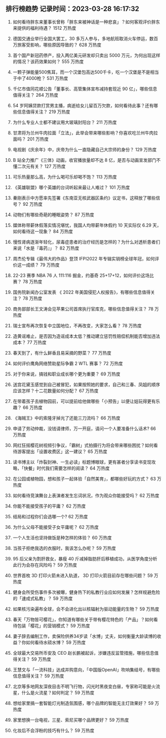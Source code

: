 
## 排行榜趋势 记录时间：2023-03-28 16:17:32
  
  1. 如何看待胖东来董事长曾称「胖东来被神话是一种悲哀」？如何客观评价胖东来提供的福利待遇？ 1512 万热度
    
  2. 德国交通业举行全国大罢工，30 多万人参与，多地航班取消火车停运，数百万旅客受影响，哪些原因导致的？ 628 万热度
    
  3. 首个国产新冠药停产，投入两亿美元研发却只卖出 5000 万元，为何出现这样的情况？该药效果如何？ 555 万热度
    
  4. 一颗子弹能量500焦耳，而一个汉堡包高达500千卡，吃一个汉堡是不是相当于中了4000枪？ 531 万热度
    
  5. 千亿市值同花顺公告「董事长、高管集体宣布减持套现近 90 亿」，哪些信息值得关注？ 264 万热度
    
  6. 54 岁阿姨贷款打赏男主播，病逝给女儿留百万欠款，如何看待此事？还有哪些信息值得关注？ 219 万热度
    
  7. 为什么专业人士都不建议用大玻璃封阳台？ 211 万热度
    
  8. 甘肃将为兰州牛肉拉面「立法」，此举会带来哪些影响？你喜欢吃兰州牛肉拉面吗？ 201 万热度
    
  9. 电视剧《庆余年》中，庆帝为什么一直隐藏自己大宗师的身份？ 129 万热度
    
  10. B 站全力推广《三体》动画，收官播放量却不达 8 亿，是否与动画宣发部门不懂二次元有关？ 127 万热度
    
  11. 可乐热量那么高，为什么喝可乐却喝不饱？ 113 万热度
    
  12. 《英雄联盟》哪个英雄的台词听起来最让人难过？ 101 万热度
    
  13. 秦刚表示中方愿率先签署《东南亚无核武器区条约》议定书，这释放了哪些信号？ 92 万热度
    
  14. 动物们有哪些奇葩的睡眠姿势？ 87 万热度
    
  15. 媒体称带薪休假落实情况堪忧，我国人均带薪年休假约 10 天实际仅 6.29 天，如何看待这一现象？ 84 万热度
    
  16. 慢性肾病逐渐年轻化，尿毒症患者的治疗经历是怎样的？为什么对透析患者们来说「水是『毒药』」？ 82 万热度
    
  17. 周杰伦专辑《最伟大的作品》登顶 IFPI2022 年专辑实销榜全球年冠，如何评价这一成绩？ 79 万热度
    
  18. 22-23 赛季 NBA 76 人 111:116 掘金，约基奇 25+17+12，如何评价这场比赛？ 78 万热度
    
  19. 国务院新闻办公室发表 《 2022 年美国侵犯人权报告》，有哪些信息值得关注？ 78 万热度
    
  20. 商务部部长王文涛会见苹果公司首席执行官库克，哪些信息值得关注？ 78 万热度
    
  21. 瑞士宣布再次恢复中立国地位，不再改变，大家怎么看？ 78 万热度
    
  22. 造黄谣难止，是否因为造谣成本太低？推动建立惩罚性赔偿机制能否增加违法成本？ 77 万热度
    
  23. 春天到了，有什么鲜香且易采摘的野菜？ 77 万热度
    
  24. 如何评价鹰角网络赞助星际争霸 2 WTL 赛事？ 72 万热度
    
  25. 对于你来说，搞钱和职业成长哪个更为重要？ 69 万热度
    
  26. 送宫花黛玉感觉到自己被冒犯，如果按照她的要求，自己和三春、凤姐的顺序应该怎样？十二花数量如何分配？ 67 万热度
    
  27. 在带着孩子去植物园前，可以提前给他做哪些「小预告」以便让娃玩得更有乐趣？ 66 万热度
    
  28. 《海贼王》中的索隆牙掉光了还能三刀流吗？ 66 万热度
    
  29. 申请了劳动仲裁，没钱请律师，万一开庭，请问一个人要准备什么话术? 66 万热度
    
  30. 网红狂摇樱花树视频引争议，「霸树」式拍摄行为将会带来哪些困扰？如何看待游客提出「设置收费区」这一建议？ 65 万热度
    
  31. 读书博主以「炸裂封神、一生必读」标题博眼球，更有甚者分享读书变现攻略，「快餐」时代我们需要怎样的阅读？ 64 万热度
    
  32. 在公园或植物园，想和孩子一起体验「自然美育」，都哪些好玩的方式？ 63 万热度
    
  33. 如何看待竞演舞台上表演者发生忘词状况，作为观众你能接受吗？ 62 万热度
    
  34. 你能不能接受孩子的平庸？ 62 万热度
    
  35. 结局和过程你们会选哪一个? 62 万热度
    
  36. 为什么父母不能接受子女平庸呢？ 62 万热度
    
  37. 一个人生活也坚持做饭是种怎样的体验？ 60 万热度
    
  38. 当孩子拒绝我选的衣服时，我该怎么办呢？ 59 万热度
    
  39. 95 后父亲为割肝救女，暴瘦 40 斤减掉脂肪肝后移植成功，从医学角度分析此行为会存在风险吗？ 59 万热度
    
  40. 世界首枚 3D 打印火箭未进入轨道， 3D 打印火箭目前存在哪些问题？ 59 万热度
    
  41. 健身会所受伤事件多次被曝，健身热下的私教行业应如何发展？怎样规避危险的「速成式私教」？ 59 万热度
    
  42. 如果核污染遍布全球，会不会进化出以核辐射为驱动能量的生物？ 59 万热度
    
  43. 春天「万物皆可樱花」，你知道有哪些关于带有樱花特色的「产品」？如何看待包装「樱花」的营销模式？ 59 万热度
    
  44. 妻子辞去编制工作，卖保险供养34岁读「水博」丈夫，如何衡量大龄读博的收益？你如何看待水硕水博？ 59 万热度
    
  45. 全球最大交易所币安及 CEO 赵长鹏被起诉，涉嫌违反监管措施，哪些信息值得关注？ 59 万热度
    
  46. 王慧文与「一流科技」达成并购意向，「中国版OpenAI」吹响集结号，有哪些信息值得关注？ 59 万热度
    
  47. 北京等多地网友深夜目击不明飞行物，闪光时黑夜变白昼，专家称可能是火流星，什么是火流星？如何判定？ 59 万热度
    
  48. 想给家里搞一套智能灯光制造氛围感，哪个品牌的智能无主灯效果好？ 59 万热度
    
  49. 家里想换一台电视，三星、索尼买哪个品牌更好？ 59 万热度
    
  50. 化妆后不会浮粉的技巧有什么？ 59 万热度
    